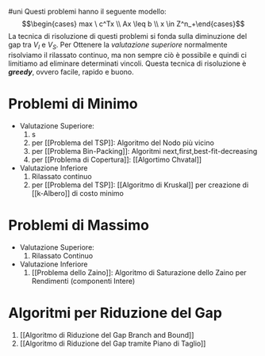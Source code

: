 #uni 
Questi problemi hanno il seguente modello:
$$\begin{cases} max \ c^Tx \\ Ax \leq b \\ x \in Z^n_+\end{cases}$$
La tecnica di risoluzione di questi problemi si fonda sulla diminuzione del gap tra $V_I$ e $V_S$.
Per Ottenere la _valutazione superiore_ normalmente risolviamo il rilassato continuo, ma non sempre ciò è possibile e quindi ci limitiamo ad eliminare determinati vincoli.
Questa tecnica di risoluzione è ___greedy___, ovvero facile, rapido e buono.
# Problemi di Minimo
- Valutazione Superiore:
  1. s
  2. per [[Problema del TSP]]: Algoritmo del Nodo più vicino
  3. per [[Problema Bin-Packing]]: Algoritmi next,first,best-fit-decreasing
  4. per [[Problema di Copertura]]: [[Algortimo Chvatal]] 
- Valutazione Inferiore
  1. Rilassato continuo
  2. per [[Problema del TSP]]: [[Algoritmo di Kruskal]] per creazione di [[k-Albero]] di costo minimo
# Problemi di Massimo
- Valutazione Superiore:
  1. Rilassato Continuo
- Valutazione Inferiore
  1. [[Problema dello Zaino]]: Algoritmo di Saturazione dello Zaino per Rendimenti (componenti Intere)
# Algoritmi per Riduzione del Gap
1. [[Algoritmo di Riduzione del Gap Branch and Bound]]
2. [[Algoritmo di Riduzione del Gap tramite Piano di Taglio]] 